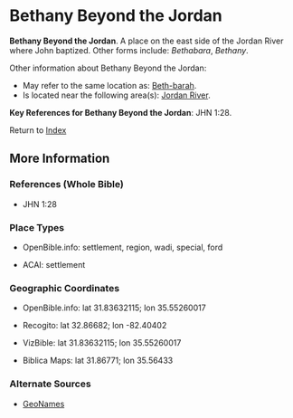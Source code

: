 # Bethany Beyond the Jordan
**Bethany Beyond the Jordan**. 
A place on the east side of the Jordan River where John baptized. 
Other forms include: 
*Bethabara*, *Bethany*. 




Other information about Bethany Beyond the Jordan:


* May refer to the same location as: 
[Beth-barah](Beth-barah.md). 
* Is located near the following area(s): 
[Jordan River](Jordan.md). 




**Key References for Bethany Beyond the Jordan**: 
JHN 1:28. 






Return to [Index](00-Index.md)

## More Information

### References (Whole Bible)

* JHN 1:28


### Place Types

* OpenBible.info: settlement, region, wadi, special, ford

* ACAI: settlement



### Geographic Coordinates

* OpenBible.info: lat 31.83632115; lon 35.55260017

* Recogito: lat 32.86682; lon -82.40402

* VizBible: lat 31.83632115; lon 35.55260017

* Biblica Maps: lat 31.86771; lon 35.56433



### Alternate Sources

* [GeoNames](http://sws.geonames.org/4229079)



